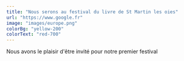 ```yaml
---
title: "Nous serons au festival du livre de St Martin les oies"
url: "https://www.google.fr"
image: "images/europe.png"
colorBg: "yellow-200"
colorText: "red-700"
---
```

Nous avons le plaisir d'être invité pour notre premier festival
